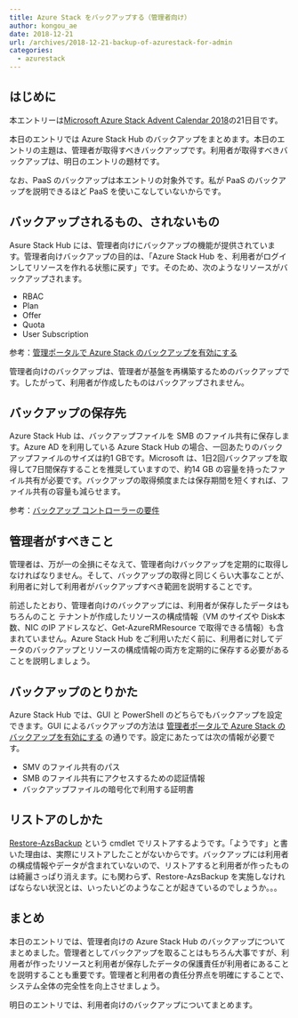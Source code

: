```yaml
---
title: Azure Stack をバックアップする（管理者向け）
author: kongou_ae
date: 2018-12-21
url: /archives/2018-12-21-backup-of-azurestack-for-admin
categories:
  - azurestack
---
```


##  はじめに

本エントリーは[Microsoft Azure Stack Advent Calendar 2018](https://qiita.com/advent-calendar/2018/azure-stack)の21日目です。

本日のエントリでは Azure Stack Hub のバックアップをまとめます。本日のエントリの主題は、管理者が取得すべきバックアップです。利用者が取得すべきバックアップは、明日のエントリの題材です。

なお、PaaS のバックアップは本エントリの対象外です。私が PaaS のバックアップを説明できるほど PaaS を使いこなしていないからです。

## バックアップされるもの、されないもの

Asure Stack Hub には、管理者向けにバックアップの機能が提供されています。管理者向けバックアップの目的は、「Azure Stack Hub を、利用者がログインしてリソースを作れる状態に戻す」です。そのため、次のようなリソースがバックアップされます。

- RBAC
- Plan
- Offer
- Quota
- User Subscription

参考：[管理ポータルで Azure Stack のバックアップを有効にする](https://docs.microsoft.com/ja-jp/azure/azure-stack/azure-stack-backup-enable-backup-console)

管理者向けのバックアップは、管理者が基盤を再構築するためのバックアップです。したがって、利用者が作成したものはバックアップされません。

## バックアップの保存先

Azure Stack Hub は、バックアップファイルを SMB のファイル共有に保存します。Azure AD を利用している Azure Stack Hub の場合、一回あたりのバックアップファイルのサイズは約1 GBです。Microsoft は、1日2回バックアップを取得して7日間保存することを推奨していますので、約14 GB の容量を持ったファイル共有が必要です。バックアップの取得頻度または保存期間を短くすれば、ファイル共有の容量も減らせます。

参考：[バックアップ コントローラーの要件](https://docs.microsoft.com/ja-jp/azure/azure-stack/azure-stack-backup-reference#backup-controller-requirements)

## 管理者がすべきこと

管理者は、万が一の全損にそなえて、管理者向けバックアップを定期的に取得しなければなりません。そして、バックアップの取得と同じくらい大事なことが、利用者に対して利用者がバックアップすべき範囲を説明することです。

前述したとおり、管理者向けのバックアップには、利用者が保存したデータはもちろんのこと テナントが作成したリソースの構成情報（VM のサイズや Disk本数、NIC のIP アドレスなど、Get-AzureRMResource で取得できる情報）も含まれていません。Azure Stack Hub をご利用いただく前に、利用者に対してデータのバックアップとリソースの構成情報の両方を定期的に保存する必要があることを説明しましょう。

## バックアップのとりかた

Azure Stack Hub では、GUI と PowerShell のどちらでもバックアップを設定できます。GUI によるバックアップの方法は [管理者ポータルで Azure Stack のバックアップを有効にする](https://docs.microsoft.com/ja-jp/azure-stack/operator/azure-stack-backup-enable-backup-console?view=azs-1910) の通りです。設定にあたっては次の情報が必要です。

- SMV のファイル共有のパス
- SMB のファイル共有にアクセスするための認証情報
- バックアップファイルの暗号化で利用する証明書

## リストアのしかた

[Restore-AzsBackup](https://docs.microsoft.com/en-us/powershell/module/azs.backup.admin/restore-azsbackup) という cmdlet でリストアするようです。「ようです」と書いた理由は、実際にリストアしたことがないからです。バックアップには利用者の構成情報やデータが含まれていないので、リストアすると利用者が作ったものは綺麗さっぱり消えます。にも関わらず、Restore-AzsBackup を実施しなければならない状況とは、いったいどのようなことが起きているのでしょうか。。。

## まとめ

本日のエントリでは、管理者向けの Azure Stack Hub のバックアップについてまとめました。管理者としてバックアップを取ることはもちろん大事ですが、利用者が作ったリソースと利用者が保存したデータの保護責任が利用者にあることを説明することも重要です。管理者と利用者の責任分界点を明確にすることで、システム全体の完全性を向上させましょう。

明日のエントリでは、利用者向けのバックアップについてまとめます。
